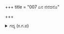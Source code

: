 +++
title = "007 ಏನ ನೆನೆದನೊ"

+++

<details><summary>ಗದ್ಯ (ಕ.ಗ.ಪ) </summary>

7. ದುರಾಲೋಚನೆಯ ಯಜ್ಞ ದೀಕ್ಷಿತನಾದ ಅವನು ಯಾವ ದುಷ್ಟ ಆಲೋಚನೆಯನ್ನು ಮಾಡಿದನೋ ? ಕಾಮಾತುರನಾಗಿ ಸೈಂಧವನು ಆಭರಣ ಸುಗಂಧ ದ್ರವ್ಯಗಳನ್ನು ಚಾರರಿಗೆ ನೀಡಿ ಅವುಗಳನ್ನು ಯಾರೂ ಇಲ್ಲದ ಸಮಯದಲ್ಲಿ ಅನುನಯಪೂರ್ವಕವಾಗಿ ದ್ರೌಪದಿಗೆ ನೀಡಬೇಕೆಂದೂ  ಮತ್ತು ಅವಳನ್ನು ತನ್ನ ಬಳಿ ಬರುವಂತೆ ಮಾಡಬೇಕೆಂದೂ  ಹೇಳಿ ಕಳುಹಿಸಿದನು.
</details>
